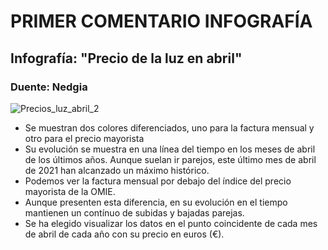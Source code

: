 # **PRIMER COMENTARIO INFOGRAFÍA**

## Infografía: "Precio de la luz en abril"
### Duente: Nedgia

![Precios_luz_abril_2](https://user-images.githubusercontent.com/90325917/133136219-ee4e090e-ca4f-4468-9694-1bf1c9dafc0c.jpg)

- Se muestran dos colores diferenciados, uno para la factura mensual y otro para el precio mayorista
- Su evolución se muestra en una línea del tiempo en los meses de abril de los últimos años. Aunque suelan ir parejos, este último mes de abril de 2021 han alcanzado un máximo histórico.
- Podemos ver la factura mensual por debajo del índice del precio mayorista de la OMIE.
- Aunque presenten esta diferencia, en su evolución en el tiempo mantienen un contínuo de subidas y bajadas parejas.
- Se ha elegido visualizar los datos en el punto coincidente de cada mes de abril de cada año con su precio en euros (€).
